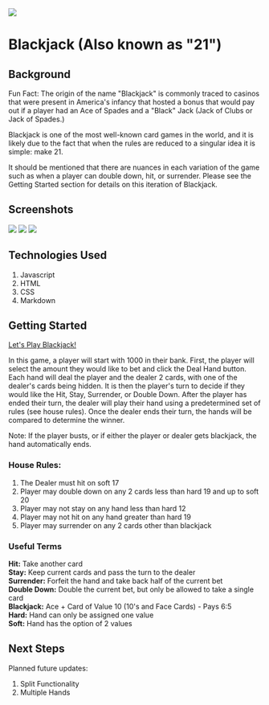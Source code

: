 <img src="https://i.imgur.com/tU0rvwJ.png">

# Blackjack (Also known as "21")

## Background

Fun Fact: The origin of the name "Blackjack" is commonly traced to casinos that were present in America's infancy that hosted a bonus that would pay out if a player had an Ace of Spades and a "Black" Jack (Jack of Clubs or Jack of Spades.)

Blackjack is one of the most well-known card games in the world, and it is likely due to the fact that when the rules are reduced to a singular idea it is simple: make 21. 

It should be mentioned that there are nuances in each variation of the game such as when a player can double down, hit, or surrender. Please see the Getting Started section for details on this iteration of Blackjack.

## Screenshots

<img src="https://i.imgur.com/sBWN2Bj.png">

<img src="https://i.imgur.com/u3fQzmU.png">

<img src="https://i.imgur.com/RjCd9Nw.png">


## Technologies Used

1. Javascript
2. HTML
3. CSS
4. Markdown

## Getting Started

[Let's Play Blackjack!](https://anthonybrockett.github.io/blackjack-project-1/)

In this game, a player will start with 1000 in their bank. First, the player will select the amount they would like to bet and click the Deal Hand button. Each hand will deal the player and the dealer 2 cards, with one of the dealer's cards being hidden. It is then the player's turn to decide if they would like the Hit, Stay, Surrender, or Double Down. After the player has ended their turn, the dealer will play their hand using a predetermined set of rules (see house rules). Once the dealer ends their turn, the hands will be compared to determine the winner.

Note: If the player busts, or if either the player or dealer gets blackjack, the hand automatically ends.

### House Rules:
1. The Dealer must hit on soft 17
2. Player may double down on any 2 cards less than hard 19 and up to soft 20
3. Player may not stay on any hand less than hard 12
4. Player may not hit on any hand greater than hard 19
5. Player may surrender on any 2 cards other than blackjack

### Useful Terms
**Hit:** Take another card <br>
**Stay:** Keep current cards and pass the turn to the dealer <br>
**Surrender:** Forfeit the hand and take back half of the current bet <br>
**Double Down:** Double the current bet, but only be allowed to take a single card <br>
**Blackjack:** Ace + Card of Value 10 (10's and Face Cards) - Pays 6:5 <br>
**Hard:** Hand can only be assigned one value <br>
**Soft:** Hand has the option of 2 values

## Next Steps

Planned future updates:
1. Split Functionality
2. Multiple Hands